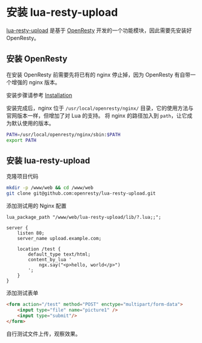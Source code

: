 # 安装 lua-resty-upload

[lua-resty-upload](https://github.com/openresty/lua-resty-upload) 是基于 [OpenResty](http://openresty.org) 开发的一个功能模块，因此需要先安装好 OpenResty。

## 安装 OpenResty 

在安装 OpenResty 前需要先将已有的 nginx 停止掉，因为 OpenResty 有自带一个增强的 nginx 版本。

安装步骤请参考 [Installation](https://openresty.org/en/linux-packages.html)

安装完成后，nginx 位于 `/usr/local/openresty/nginx/` 目录，它的使用方法与官网版本一样，但增加了对 Lua 的支持。
将 nginx 的路径加入到 `path`，让它成为默认使用的版本。

```bash
PATH=/usr/local/openresty/nginx/sbin:$PATH
export PATH
```

## 安装 lua-resty-upload

克隆项目代码

```bash
mkdir -p /www/web && cd /www/web
git clone git@github.com:openresty/lua-resty-upload.git
```

添加测试用的 Nginx 配置

```nginx
lua_package_path "/www/web/lua-resty-upload/lib/?.lua;;";

server {
    listen 80;
    server_name upload.example.com;
    
    location /test {
        default_type text/html;
        content_by_lua '
            ngx.say("<p>hello, world</p>")
        ';
    }
}
```

添加测试表单

```html
<form action="/test" method="POST" enctype="multipart/form-data">
    <input type="file" name="picture1" />
    <input type="submit"/>
</form>
```

自行测试文件上传，观察效果。
